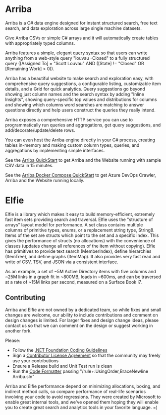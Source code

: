 # Arriba

Arriba is a C# data engine designed for instant structured search, free text search, and data exploration across large single machine datasets. 

Give Arriba CSVs or simple C# arrays and it will automatically create tables with appropriately typed columns. 

Arriba features a simple, elegant [query syntax](../../wiki/Query-Syntax) so that users can write anything from a web-style query "louvau -Closed" to a fully structured query ([Assigned To] = "Scott Louvau" AND ([State] != "Closed" OR [Remaining Work] > 0)).

Arriba has a beautiful website to make search and exploration easy, with comprehensive query suggestions, a configurable listing, customizable item details, and a Grid for quick analytics. Query suggestions go beyond showing just column names and the search syntax by adding "Inline Insights", showing query-specific top values and distributions for columns and showing which columns word searches are matching to answer questions directly and help users construct the queries they really intend.

Arriba exposes a comprehensive HTTP service you can use to programmatically run queries and aggregations, get query suggestions, and add/decorate/update/delete rows.

You can even host the Arriba engine directly in your C# process, creating tables in-memory and making custom column types, queries, and aggregations by implementing simple interfaces.

See the [Arriba QuickStart](https://github.com/Microsoft/elfie-arriba/wiki/Arriba-QuickStart) to get Arriba and the Website running with sample CSV data in 15 minutes.

See the [Arriba Docker Compose QuickStart](./docs/Arriba-DockerCompose-QuickStart.md) to get Azure DevOps Crawler, Arriba and the Website running locally.

# Elfie

Elfie is a library which makes it easy to build memory-efficient, extremely fast item sets providing search and traversal. Elfie uses the "structure of arrays" layout model for performance. A set class contains multiple columns of primitive types, enums, or a replacement string type, String8. Items of the set are structs which point to the set and a specific index. This gives the performance of structs (no allocations) with the convenience of classes (updates change all references of the item without copying). Elfie has primitives to provide text search (MemberIndex), define hierarchies (ItemTree), and define graphs (ItemMap). It also provides very fast read and write of CSV, TSV, and JSON via a consistent interface.

As an example, a set of ~5M Active Directory items with five columns and ~25M links in a graph fit in ~800MB, loads in ~600ms, and can be traversed at a rate of ~15M links per second, measured on a Surface Book i7.

## Contributing

Arriba and Elfie are not owned by a dedicated team, so while fixes and small changes are welcome, our ability to include contributions and comment on design changes is limited. For larger fixes and design change ideas, please contact us so that we can comment on the design or suggest working in another fork. 

Please:
* Follow the [.NET Foundation Coding Guidelines](https://github.com/dotnet/corefx/blob/master/Documentation/coding-guidelines/coding-style.md)
* Sign a [Contributor License Agreement](https://cla2.dotnetfoundation.org/) so that the community may freely use your contributions
* Ensure a Release build and Unit Test run is clean
* Run the [Code Formatter](https://github.com/vScottLouvau/codeformatter) passing "/rule+:UsingOrder,BraceNewline Arriba.sln"

Arriba and Elfie performance depend on minimizing allocations, boxing, and indirect method calls, so compare performance of real-life scenarios involving your code to avoid regressions. They were created by Microsoft to enable great internal tools, and we've opened them hoping they will enable you to create great search and analytics tools in your favorite language. =)

